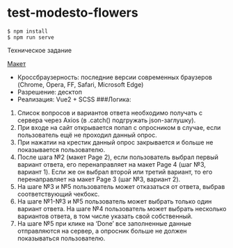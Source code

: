 # test-modesto-flowers

```shell
$ npm install
$ npm run serve
``` 

Техническое задание

[Макет](https://www.figma.com/file/0v76iCt9BcKjbNngAhkSBZ/%D0%A2%D0%97-Frontend-developer-(Copy)?node-id=0%3A1)
- Кроссбраузерность: последние версии современных браузеров (Chrome, Opera, FF, Safari, Microsoft Edge)
- Разрешение: десктоп
- Реализация: Vue2 + SCSS
###Логика:
1. Список вопросов и вариантов ответа необходимо получать с сервера через Axios (в .catch() подгружать json-заглушку).
2. При входе на сайт открывается попап с опросником в случае, если пользователь ещё не проходил данный опрос.
3. При нажатии на крестик данный опрос закрывается и больше не показывается пользователю. 
4. После шага №2 (макет Page 2), если пользователь выбрал первый вариант ответа, его перенаправляет на макет Page 4 (шаг №3, вариант 1). Если же он выбрал второй или третий вариант, то его перенаправляет на макет Page 3 (шаг №3, вариант 2).
5. На шаге №3 и №5 пользователь может отказаться от ответа, выбрав соответствующий чекбокс.
6. На шаге №1-№3 и №5 пользователь может выбрать только один вариант ответа. На шаге №4 пользователь может выбрать несколько вариантов ответа, в том числе указать свой собственный.
7. На шаге №5 при клике на ‘Done’ все заполненные данные отправляются на сервер, а опросник больше не должен показываться пользователю.
